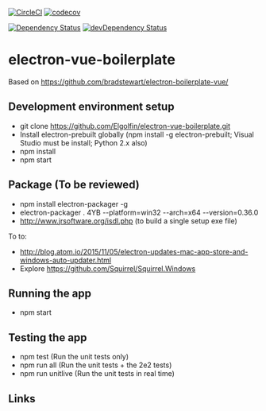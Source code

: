 [![CircleCI](https://circleci.com/gh/Elgolfin/electron-vue-boilerplate/tree/master.svg?style=shield)](https://circleci.com/gh/Elgolfin/electron-vue-boilerplate/tree/master)
[![codecov](https://codecov.io/gh/Elgolfin/electron-vue-boilerplate/branch/master/graph/badge.svg)](https://codecov.io/gh/Elgolfin/electron-vue-boilerplate)

[![Dependency Status](https://david-dm.org/elgolfin/electron-vue-boilerplate.svg)](https://david-dm.org/elgolfin/electron-vue-boilerplate)
[![devDependency Status](https://david-dm.org/elgolfin/electron-vue-boilerplate/dev-status.svg)](https://david-dm.org/elgolfin/electron-vue-boilerplate#info=devDependencies)

# electron-vue-boilerplate

Based on https://github.com/bradstewart/electron-boilerplate-vue/

## Development environment setup

- git clone https://github.com/Elgolfin/electron-vue-boilerplate.git
- Install electron-prebuilt globally (npm install -g electron-prebuilt; Visual Studio must be install; Python 2.x also)
- npm install
- npm start

## Package (To be reviewed)

- npm install electron-packager -g
- electron-packager . 4YB --platform=win32 --arch=x64 --version=0.36.0
- http://www.jrsoftware.org/isdl.php (to build a single setup exe file)

To to:
- http://blog.atom.io/2015/11/05/electron-updates-mac-app-store-and-windows-auto-updater.html
- Explore https://github.com/Squirrel/Squirrel.Windows

## Running the app
- npm start

## Testing the app
- npm test (Run the unit tests only)
- npm run all (Run the unit tests + the 2e2 tests)
- npm run unitlive (Run the unit tests in real time)


## Links

